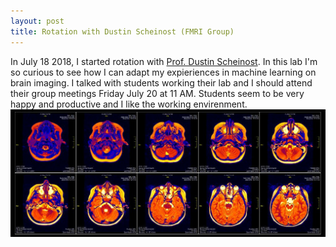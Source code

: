```yaml
---
layout: post
title: Rotation with Dustin Scheinost (FMRI Group)
---
```


In July 18 2018, I started rotation with [Prof. Dustin Scheinost](https://medicine.yale.edu/mrrc/faculty/dustin_scheinost.profile). In this lab I'm so curious to see how I can adapt my expieriences in machine learning on brain imaging. I talked with students working their lab and I should attend their group meetings Friday July 20 at 11 AM. Students seem to be very happy and productive and I like the working envirenment. 
![brain imaging](/images/fmri-scanss_1024.jpg) 
